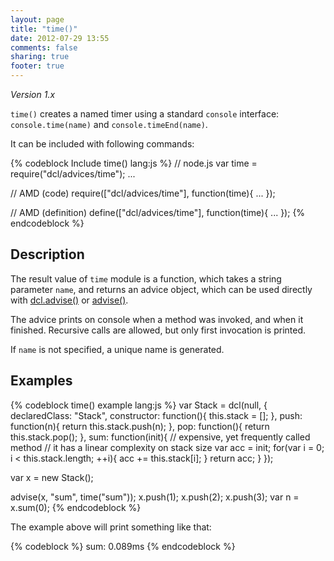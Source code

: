```yaml
---
layout: page
title: "time()"
date: 2012-07-29 13:55
comments: false
sharing: true
footer: true
---
```


*Version 1.x*

`time()` creates a named timer using a standard `console` interface:
`console.time(name)` and `console.timeEnd(name)`.

It can be included with following commands:

{% codeblock Include time() lang:js %}
// node.js
var time = require("dcl/advices/time");
...

// AMD (code)
require(["dcl/advices/time"], function(time){
  ...
});

// AMD (definition)
define(["dcl/advices/time"], function(time){
  ...
});
{% endcodeblock %}

## Description

The result value of `time` module is a function, which takes a string parameter
`name`, and returns an advice object, which can be used directly
with [dcl.advise()](../dcl_js/advise) or [advise()](../advise_js/advise).

The advice prints on console when a method was invoked, and when it finished.
Recursive calls are allowed, but only first invocation is printed.

If `name` is not specified, a unique name is generated.

## Examples

{% codeblock time() example lang:js %}
var Stack = dcl(null, {
  declaredClass: "Stack",
  constructor: function(){
    this.stack = [];
  },
  push: function(n){
    return this.stack.push(n);
  },
  pop: function(){
    return this.stack.pop();
  },
  sum: function(init){
    // expensive, yet frequently called method
    // it has a linear complexity on stack size
    var acc = init;
    for(var i = 0; i < this.stack.length; ++i){
      acc += this.stack[i];
    }
    return acc;
  }
});

var x = new Stack();

advise(x, "sum", time("sum"));
x.push(1);
x.push(2);
x.push(3);
var n = x.sum(0);
{% endcodeblock %}

The example above will print something like that:

{% codeblock %}
sum: 0.089ms
{% endcodeblock %}

